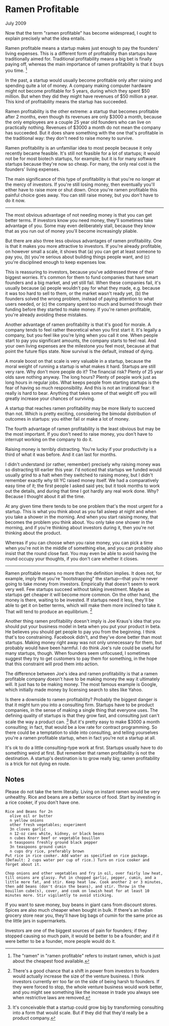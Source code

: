 # Ramen Profitable

July 2009

Now that the term "ramen profitable" has become widespread, I ought to explain precisely what the idea entails.

Ramen profitable means a startup makes just enough to pay the founders' living expenses. This is a different form of profitability than startups have traditionally aimed for. Traditional profitability means a big bet is finally paying off, whereas the main importance of ramen profitability is that it buys you time. [^1]

In the past, a startup would usually become profitable only after raising and spending quite a lot of money. A company making computer hardware might not become profitable for 5 years, during which they spent $50 million. But when they did they might have revenues of $50 million a year. This kind of profitability means the startup has succeeded.

Ramen profitability is the other extreme: a startup that becomes profitable after 2 months, even though its revenues are only $3000 a month, because the only employees are a couple 25 year old founders who can live on practically nothing. Revenues of $3000 a month do not mean the company has succeeded. But it does share something with the one that's profitable in the traditional way: they don't need to raise money to survive.

Ramen profitability is an unfamiliar idea to most people because it only recently became feasible. It's still not feasible for a lot of startups; it would not be for most biotech startups, for example; but it is for many software startups because they're now so cheap. For many, the only real cost is the founders' living expenses.

The main significance of this type of profitability is that you're no longer at the mercy of investors. If you're still losing money, then eventually you'll either have to raise more or shut down. Once you're ramen profitable this painful choice goes away. You can still raise money, but you don't have to do it now.

---

The most obvious advantage of not needing money is that you can get better terms. If investors know you need money, they'll sometimes take advantage of you. Some may even deliberately stall, because they know that as you run out of money you'll become increasingly pliable.

But there are also three less obvious advantages of ramen profitability. One is that it makes you more attractive to investors. If you're already profitable, on however small a scale, it shows that (a) you can get at least someone to pay you, (b) you're serious about building things people want, and (c) you're disciplined enough to keep expenses low.

This is reassuring to investors, because you've addressed three of their biggest worries. It's common for them to fund companies that have smart founders and a big market, and yet still fail. When these companies fail, it's usually because (a) people wouldn't pay for what they made, e.g. because it was too hard to sell to them, or the market wasn't ready yet, (b) the founders solved the wrong problem, instead of paying attention to what users needed, or (c) the company spent too much and burned through their funding before they started to make money. If you're ramen profitable, you're already avoiding these mistakes.

Another advantage of ramen profitability is that it's good for morale. A company tends to feel rather theoretical when you first start it. It's legally a company, but you feel like you're lying when you call it one. When people start to pay you significant amounts, the company starts to feel real. And your own living expenses are the milestone you feel most, because at that point the future flips state. Now survival is the default, instead of dying.

A morale boost on that scale is very valuable in a startup, because the moral weight of running a startup is what makes it hard. Startups are still very rare. Why don't more people do it? The financial risk? Plenty of 25 year olds save nothing anyway. The long hours? Plenty of people work just as long hours in regular jobs. What keeps people from starting startups is the fear of having so much responsibility. And this is not an irrational fear: it really is hard to bear. Anything that takes some of that weight off you will greatly increase your chances of surviving.

A startup that reaches ramen profitability may be more likely to succeed than not. Which is pretty exciting, considering the bimodal distribution of outcomes in startups: you either fail or make a lot of money.

The fourth advantage of ramen profitability is the least obvious but may be the most important. If you don't need to raise money, you don't have to interrupt working on the company to do it.

Raising money is terribly distracting. You're lucky if your productivity is a third of what it was before. And it can last for months.

I didn't understand (or rather, remember) precisely why raising money was so distracting till earlier this year. I'd noticed that startups we funded would usually grind to a halt when they switched to raising money, but I didn't remember exactly why till YC raised money itself. We had a comparatively easy time of it; the first people I asked said yes; but it took months to work out the details, and during that time I got hardly any real work done. Why? Because I thought about it all the time.

At any given time there tends to be one problem that's the most urgent for a startup. This is what you think about as you fall asleep at night and when you take a shower in the morning. And when you start raising money, that becomes the problem you think about. You only take one shower in the morning, and if you're thinking about investors during it, then you're not thinking about the product.

Whereas if you can choose when you raise money, you can pick a time when you're not in the middle of something else, and you can probably also insist that the round close fast. You may even be able to avoid having the round occupy your thoughts, if you don't care whether it closes.

---

Ramen profitable means no more than the definition implies. It does not, for example, imply that you're "bootstrapping" the startup—that you're never going to take money from investors. Empirically that doesn't seem to work very well. Few startups succeed without taking investment. Maybe as startups get cheaper it will become more common. On the other hand, the money is there, waiting to be invested. If startups need it less, they'll be able to get it on better terms, which will make them more inclined to take it. That will tend to produce an equilibrium. [^2]

Another thing ramen profitability doesn't imply is Joe Kraus's idea that you should put your business model in beta when you put your product in beta. He believes you should get people to pay you from the beginning. I think that's too constraining. Facebook didn't, and they've done better than most startups. Making money right away was not only unnecessary for them, but probably would have been harmful. I do think Joe's rule could be useful for many startups, though. When founders seem unfocused, I sometimes suggest they try to get customers to pay them for something, in the hope that this constraint will prod them into action.

The difference between Joe's idea and ramen profitability is that a ramen profitable company doesn't have to be making money the way it ultimately will. It just has to be making money. The most famous example is Google, which initially made money by licensing search to sites like Yahoo.

Is there a downside to ramen profitability? Probably the biggest danger is that it might turn you into a consulting firm. Startups have to be product companies, in the sense of making a single thing that everyone uses. The defining quality of startups is that they grow fast, and consulting just can't scale the way a product can. [^3] But it's pretty easy to make $3000 a month consulting; in fact, that would be a low rate for contract programming. So there could be a temptation to slide into consulting, and telling yourselves you're a ramen profitable startup, when in fact you're not a startup at all.

It's ok to do a little consulting-type work at first. Startups usually have to do something weird at first. But remember that ramen profitability is not the destination. A startup's destination is to grow really big; ramen profitability is a trick for not dying en route.

## Notes

[^1]: The "ramen" in "ramen profitable" refers to instant ramen, which is just about the cheapest food available.

Please do not take the term literally. Living on instant ramen would be very unhealthy. Rice and beans are a better source of food. Start by investing in a rice cooker, if you don't have one.

```
Rice and Beans for 2n
  olive oil or butter
  n yellow onions
  other fresh vegetables; experiment
  3n cloves garlic
  n 12-oz cans white, kidney, or black beans
  n cubes Knorr beef or vegetable bouillon
  n teaspoons freshly ground black pepper
  3n teaspoons ground cumin
  n cups dry rice, preferably brown
Put rice in rice cooker. Add water as specified on rice package. (Default: 2 cups water per cup of rice.) Turn on rice cooker and forget about it.

Chop onions and other vegetables and fry in oil, over fairly low heat, till onions are glassy. Put in chopped garlic, pepper, cumin, and a little more fat, and stir. Keep heat low. Cook another 2 or 3 minutes, then add beans (don't drain the beans), and stir. Throw in the bouillon cube(s), cover, and cook on lowish heat for at least 10 minutes more. Stir vigilantly to avoid sticking.
```

If you want to save money, buy beans in giant cans from discount stores. Spices are also much cheaper when bought in bulk. If there's an Indian grocery store near you, they'll have big bags of cumin for the same price as the little jars in supermarkets.

[^2]: There's a good chance that a shift in power from investors to founders would actually increase the size of the venture business. I think investors currently err too far on the side of being harsh to founders. If they were forced to stop, the whole venture business would work better, and you might see something like the increase in trade you always see when restrictive laws are removed.

Investors are one of the biggest sources of pain for founders; if they stopped causing so much pain, it would be better to be a founder; and if it were better to be a founder, more people would do it.

[^3]: It's conceivable that a startup could grow big by transforming consulting into a form that would scale. But if they did that they'd really be a product company.

